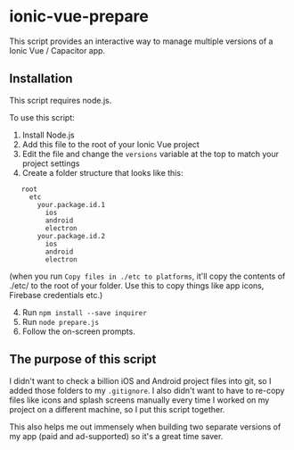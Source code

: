 # ionic-vue-prepare
This script provides an interactive way to manage multiple versions of a Ionic Vue / Capacitor app.

## Installation
This script requires node.js.

To use this script:

1. Install Node.js
2. Add this file to the root of your Ionic Vue project
3. Edit the file and change the `versions` variable at the top to match your project settings
3. Create a folder structure that looks like this:
```
   root
     etc
       your.package.id.1
         ios
         android
         electron
       your.package.id.2
         ios
         android
         electron
```
(when you run `Copy files in ./etc to platforms`, it'll copy the contents of ./etc/<package id> to the root of your folder. Use this to copy things like app icons, Firebase credentials etc.)

4. Run `npm install --save inquirer`
5. Run `node prepare.js`
6. Follow the on-screen prompts.

## The purpose of this script
I didn't want to check a billion iOS and Android project files into git, so I added those folders to my `.gitignore`. I also didn't want to have to re-copy files like icons and splash screens manually every time I worked on my project on a different machine, so I put this script together.

This also helps me out immensely when building two separate versions of my app (paid and ad-supported) so it's a great time saver.
